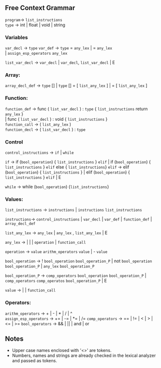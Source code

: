 ## Free Context Grammar
`program`→ `list_instructions`   
`type` → int | float | void | string  

### Variables
`var_decl` → `type` <NAME>
`var_def` → `type` <NAME> = `any_lex`
          | <NAME> = `any_lex`  
          | <NAME> `assign_esp_operators` `any_lex`

`list_var_decl` → `var_decl` 
                | `var_decl`, `list_var_decl` 
                | E

### Array:
`array_decl_def` → `type` [] <NAME> 
                 | `type` [] <NAME> = [ `list_any_lex` ]
                 | <NAME> = [ `list_any_lex` ]

### Function:
`function_def` → func <NAME> ( `list_var_decl` ) : `type` { `list_instructions` return `any_lex` }   
               | func <NAME> ( `list_var_decl` ) : void { `list_instructions` }   
`function_call` → <NAME> ( `list_any_lex` )   
`function_decl` → <NAME> ( `list_var_decl` ) : `type`  

### Control
`control_instructions` → `if` | `while`   

`if` → if (`bool_operation`) { `list_instructions` } `elif`
     | if (`bool_operation`) { `list_instructions` } `elif` else { `list_instructions`}
`elif` → elif (`bool_operation`) { `list_instructions` } 
       | elif (`bool_operation`) { `list_instructions` } `elif` 
       | E  

`while` → while (`bool_operation`) {`list_instructions`}

### Values:
`list_instructions` → `instructions` 
                    | `instructions` `list_instructions` 

`instructions`→ `control_instructions` 
              | `var_decl`
              | `var_def` 
              | `function_def` 
              | `array_decl_def`  

`list_any_lex` → `any_lex` 
               | `any_lex` , `list_any_lex` 
               | E   

`any_lex` → <NAME> 
          | <NUMBER>
          | <STRING> 
          | `operation` 
          | `function_call`  

`operation` → `value` `arithm_operators` `value` 
            | - `value`

`bool_operation` → ! `bool_operation` `bool_operation_P`
                 | not `bool_operation` `bool_operation_P`
                 | `any_lex` `bool_operation_P`

`bool_operation_P` → `comp_operators` `bool_operation` `bool_operation_P`
                   | `comp_operators` `comp_operatos` `bool_operation_P`
                   | E

`value` → <NAME> 
        | <NUMBER> 
        | `function_call`

### Operators:
`arithm_operators` → + | - | * | / | ^   
`assign_esp_operators` → += | -= | *= | /= 
`comp_operators` → == | != | < | > | <= | >= 
`bool_operators` → && | || | and | or

## Notes
* Upper case names enclosed with '<>' are tokens.
* Numbers, names and strings are already checked in the lexical analyzer and passed as tokens.
